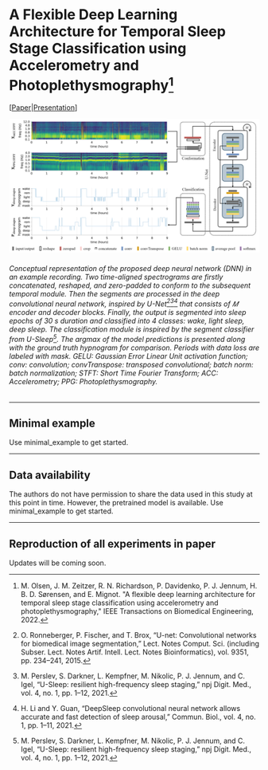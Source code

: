 # A Flexible Deep Learning Architecture for Temporal Sleep Stage Classification using Accelerometry and Photoplethysmography[^1]
[[Paper](https://ieeexplore.ieee.org/document/9813567)|[Presentation](https://drive.google.com/file/d/1W-SdSQYob1_7alz_Y43W1DgTw4Koo1HV/view?usp=sharing)]

![Conceptual visualization of the proposed Deep Learning Framework for Sleep Stage Classification using Accelerometry and Photoplethysmography acquired from Consumer Sleep Technologies](/resources/images/model_ver15.png)
###### Conceptual representation of the proposed deep neural network (DNN) in an example recording. Two time-aligned spectrograms are firstly concatenated, reshaped, and zero-padded to conform to the subsequent temporal module. Then the segments are processed in the deep convolutional neural network, inspired by U-Net[^2][^3][^4] that consists of 𝑀 encoder and decoder blocks. Finally, the output is segmented into sleep epochs of 30 s duration and classified into 4 classes: wake, light sleep, deep sleep. The classification module is inspired by the segment classifier from U-Sleep[^3]. The argmax of the model predictions is presented along with the ground truth hypnogram for comparison. Periods with data loss are labeled with mask. GELU: Gaussian Error Linear Unit activation function; conv: convolution; convTranspose: transposed convolutional; batch norm: batch normalization; STFT: Short Time Fourier Transform; ACC: Accelerometry; PPG: Photoplethysmography.

[^1]: M. Olsen, J. M. Zeitzer, R. N. Richardson, P. Davidenko, P. J. Jennum, H. B. D. Sørensen, and E. Mignot. "A flexible deep learning architecture for temporal sleep stage classification using accelerometry and photoplethysmography," IEEE Transactions on Biomedical Engineering, 2022.

[^2]: O. Ronneberger, P. Fischer, and T. Brox, “U-net: Convolutional networks for biomedical image segmentation,” Lect. Notes Comput. Sci. (including Subser. Lect. Notes Artif. Intell. Lect. Notes Bioinformatics), vol. 9351, pp. 234–241, 2015.

[^3]: M. Perslev, S. Darkner, L. Kempfner, M. Nikolic, P. J. Jennum, and C. Igel, “U-Sleep: resilient high-frequency sleep staging,” npj Digit. Med., vol. 4, no. 1, pp. 1–12, 2021.

[^4]: H. Li and Y. Guan, “DeepSleep convolutional neural network allows accurate and fast detection of sleep arousal,” Commun. Biol., vol. 4, no. 1, pp. 1–11, 2021. 

-------------------------------------------------------------------------------------------------------------------------------------------------------------
## Minimal example
Use minimal_example to get started. 

-------------------------------------------------------------------------------------------------------------------------------------------------------------
## Data availability
The authors do not have permission to share the data used in this study at this point in time. However, the pretrained model is available. Use minimal_example to get started. 

-------------------------------------------------------------------------------------------------------------------------------------------------------------
## Reproduction of all experiments in paper
Updates will be coming soon. 

